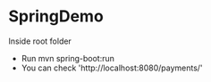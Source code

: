 # SpringDemo

Inside root folder
- Run mvn spring-boot:run
- You can check 'http://localhost:8080/payments/'

